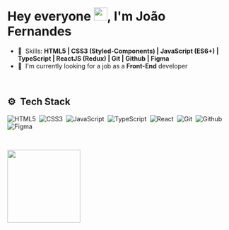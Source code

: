 <h1>Hey everyone <img src="https://raw.githubusercontent.com/kaueMarques/kaueMarques/master/hi.gif" height="30px">, I'm João Fernandes</h1>

- 🥷 &nbsp;Skills: **HTML5 | CSS3 (Styled-Components) | JavaScript (ES6+) |
 TypeScript | ReactJS (Redux) | Git | Github | Figma**
- 🚀 &nbsp;I'm currently looking for a job as a **Front-End** developer

<br>

## ⚙ &nbsp;Tech Stack

![HTML5](https://img.shields.io/badge/HTML5-0C0C1F?style=for-the-badge&logo=html5)&nbsp;
![CSS3](https://img.shields.io/badge/CSS3-0C0C1F?style=for-the-badge&logo=css3&logoColor=1572b6)&nbsp;
![JavaScript](https://img.shields.io/badge/JavaScript-0C0C1F?style=for-the-badge&logo=javascript)&nbsp;
![TypeScript](https://img.shields.io/badge/TypeScript-0C0C1F?style=for-the-badge&logo=typescript)&nbsp;
![React](https://img.shields.io/badge/React-0C0C1F?style=for-the-badge&logo=react)&nbsp;
![Git](https://img.shields.io/badge/Git-0C0C1F?style=for-the-badge&logo=git)&nbsp;
![Github](https://img.shields.io/badge/Github-0C0C1F?style=for-the-badge&logo=github)&nbsp;
![Figma](https://img.shields.io/badge/Figma-0C0C1F?style=for-the-badge&logo=figma)&nbsp;

<br>

<img
  align="left"
  height="165"
  src="https://github-readme-stats.vercel.app/api?username=joaofer11&count_private=true&show_icons=true&custom_title=GitHub%20Status&hide=issues,stars&title_color=5286FF&icon_color=CC8033&bg_color=ffffff00&text_color=DDE6F0&hide_border=true"
/>
